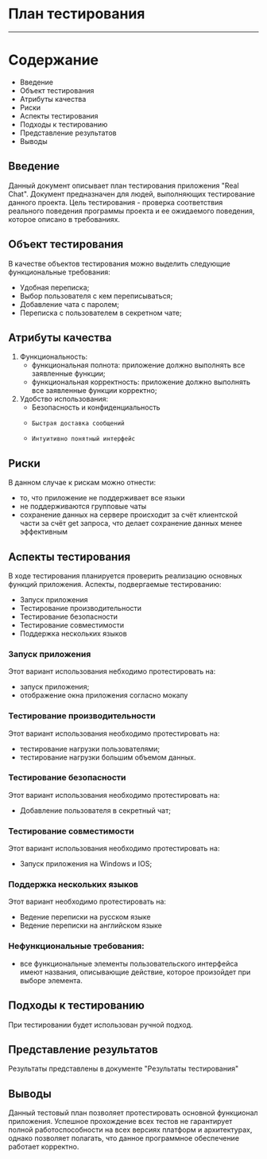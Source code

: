# План тестирования
---

# Содержание
* Введение 
* Объект тестирования 
* Атрибуты качества 
* Риски
* Аспекты тестирования
* Подходы к тестированию
* Представление результатов 
* Выводы

## Введение

Данный документ описывает план тестирования приложения "Real Chat". Документ предназначен для людей, выполняющих тестирование данного проекта. Цель тестирования - проверка соответствия реального поведения программы проекта и ее ожидаемого поведения, которое описано в требованиях.


## Объект тестирования

В качестве объектов тестирования можно выделить следующие функциональные требования:

* Удобная переписка;
* Выбор пользователя с кем переписываться;
*	Добавление чата с паролем;
*	Переписка с пользователем в секретном чате;
 

## Атрибуты качества

1. Функциональность:
    - функциональная полнота: приложение должно выполнять все заявленные функции;
    - функциональная корректность: приложение должно выполнять все заявленные функции корректно;
2. Удобство использования:
   *	Безопасность и конфиденциальность
   *	 Быстрая доставка сообщений
   *	 Интуитивно понятный интерфейс




## Риски

В данном случае к рискам можно отнести:
* то, что приложение не поддерживает все языки
*	не поддерживаются групповые чаты
* сохранение данных на сервере происходит за счёт клиентской части за счёт get запроса, что делает сохранение данных менее эффективным


## Аспекты тестирования

В ходе тестирования планируется проверить реализацию основных функций приложения. Аспекты, подвергаемые тестированию: 
*	Запуск приложения
*	Тестирование производительности
*	Тестирование безопасности
*	Тестирование совместимости
*	Поддержка нескольких языков
 

### Запуск приложения
Этот вариант использования небходимо протестировать на:
* запуск приложения;
* отображение окна приложения согласно мокапу

### Тестирование производительности
Этот вариант использования необходимо протестировать на:
*	тестирование нагрузки пользователями;
*	тестирование нагрузки большим объемом данных.
  

### Тестирование безопасности
Этот вариант использования необходимо протестировать на:
*	Добавление пользователя в секретный чат;
 

### Тестирование совместимости
Этот вариант использования необходимо протестировать на:
*	Запуск приложения на Windows и IOS;


### Поддержка нескольких языков
Этот вариант необходимо протестировать на:
*	Ведение переписки на русском языке
*	Ведение переписки на английском языке

### Нефункциональные требования:
*	все функциональные элементы пользовательского интерфейса имеют названия, описывающие действие, которое произойдет при выборе элемента.



## Подходы к тестированию

При тестировании будет использован ручной подход.



## Представление результатов

Результаты представлены  в документе "Результаты тестирования"


## Выводы
 Данный тестовый план позволяет протестировать основной функционал приложения. Успешное прохождение всех тестов не гарантирует полной работоспособности на всех версиях платформ и архитектурах, однако позволяет полагать, что данное программное обеспечение работает корректно. 
